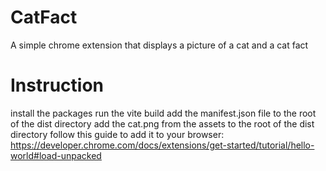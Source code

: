 # CatFact
A simple chrome extension that displays a picture of a cat and a cat fact

# Instruction
install the packages 
run the vite build
add the manifest.json file to the root of the dist directory
add the cat.png from the assets to the root of the dist directory
follow this guide to add it to your browser:
https://developer.chrome.com/docs/extensions/get-started/tutorial/hello-world#load-unpacked